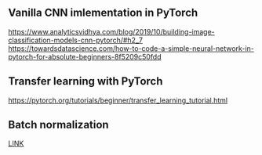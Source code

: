 ## Vanilla CNN imlementation in PyTorch
https://www.analyticsvidhya.com/blog/2019/10/building-image-classification-models-cnn-pytorch/#h2_7
https://towardsdatascience.com/how-to-code-a-simple-neural-network-in-pytorch-for-absolute-beginners-8f5209c50fdd

## Transfer learning with PyTorch
https://pytorch.org/tutorials/beginner/transfer_learning_tutorial.html

## Batch normalization
[LINK](https://d2l.ai/chapter_convolutional-modern/batch-norm.html)
